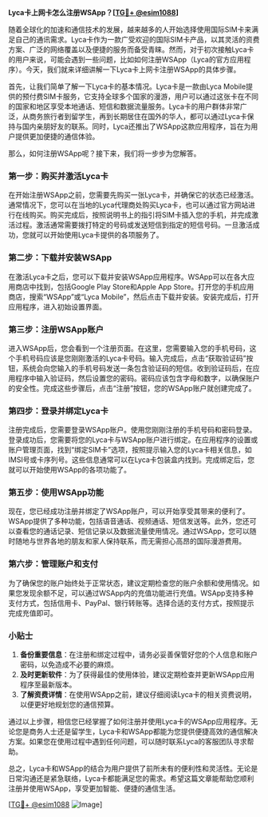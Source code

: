 **Lyca卡上网卡怎么注册WSApp？[[TG💪+ @esim1088](https://t.me/s/esim1088)]**

随着全球化的加速和通信技术的发展，越来越多的人开始选择使用国际SIM卡来满足自己的通讯需求。Lyca卡作为一款广受欢迎的国际SIM卡产品，以其灵活的资费方案、广泛的网络覆盖以及便捷的服务而备受青睐。然而，对于初次接触Lyca卡的用户来说，可能会遇到一些问题，比如如何注册WSApp（Lyca的官方应用程序）。今天，我们就来详细讲解一下Lyca卡上网卡注册WSApp的具体步骤。

首先，让我们简单了解一下Lyca卡的基本情况。Lyca卡是一款由Lyca Mobile提供的预付费SIM卡服务，它支持全球多个国家的漫游，用户可以通过这张卡在不同的国家和地区享受本地通话、短信和数据流量服务。Lyca卡的用户群体非常广泛，从商务旅行者到留学生，再到长期居住在国外的华人，都可以通过Lyca卡保持与国内亲朋好友的联系。同时，Lyca还推出了WSApp这款应用程序，旨在为用户提供更加便捷的通信体验。

那么，如何注册WSApp呢？接下来，我们将一步步为您解答。

### **第一步：购买并激活Lyca卡**
在开始注册WSApp之前，您需要先购买一张Lyca卡，并确保它的状态已经激活。通常情况下，您可以在当地的Lyca代理商处购买Lyca卡，也可以通过官方网站进行在线购买。购买完成后，按照说明书上的指引将SIM卡插入您的手机，并完成激活过程。激活通常需要拨打特定的号码或发送短信到指定的短信号码。一旦激活成功，您就可以开始使用Lyca卡提供的各项服务了。

### **第二步：下载并安装WSApp**
在激活Lyca卡之后，您可以下载并安装WSApp应用程序。WSApp可以在各大应用商店中找到，包括Google Play Store和Apple App Store。打开您的手机应用商店，搜索“WSApp”或“Lyca Mobile”，然后点击下载并安装。安装完成后，打开应用程序，进入初始设置界面。

### **第三步：注册WSApp账户**
进入WSApp后，您会看到一个注册页面。在这里，您需要输入您的手机号码，这个手机号码应该是您刚刚激活的Lyca卡号码。输入完成后，点击“获取验证码”按钮，系统会向您输入的手机号码发送一条包含验证码的短信。收到验证码后，在应用程序中输入验证码，然后设置您的密码。密码应该包含字母和数字，以确保账户的安全性。完成这些步骤后，点击“注册”按钮，您的WSApp账户就创建完成了。

### **第四步：登录并绑定Lyca卡**
注册完成后，您需要登录WSApp账户。使用您刚刚注册的手机号码和密码登录。登录成功后，您需要将您的Lyca卡与WSApp账户进行绑定。在应用程序的设置或账户管理页面，找到“绑定SIM卡”选项，按照提示输入您的Lyca卡相关信息，如IMSI号或卡序列号。这些信息通常可以在Lyca卡包装盒内找到。完成绑定后，您就可以开始使用WSApp的各项功能了。

### **第五步：使用WSApp功能**
现在，您已经成功注册并绑定了WSApp账户，可以开始享受其带来的便利了。WSApp提供了多种功能，包括语音通话、视频通话、短信发送等。此外，您还可以查看您的通话记录、短信记录以及数据流量使用情况。通过WSApp，您可以随时随地与世界各地的朋友和家人保持联系，而无需担心高昂的国际漫游费用。

### **第六步：管理账户和支付**
为了确保您的账户始终处于正常状态，建议定期检查您的账户余额和使用情况。如果您发现余额不足，可以通过WSApp内的充值功能进行充值。WSApp支持多种支付方式，包括信用卡、PayPal、银行转账等。选择合适的支付方式，按照提示完成充值即可。

### **小贴士**
1. **备份重要信息**：在注册和绑定过程中，请务必妥善保管好您的个人信息和账户密码，以免造成不必要的麻烦。
2. **及时更新软件**：为了获得最佳的使用体验，建议定期检查并更新WSApp应用程序至最新版本。
3. **了解资费详情**：在使用WSApp之前，建议仔细阅读Lyca卡的相关资费说明，以便更好地规划您的通信预算。

通过以上步骤，相信您已经掌握了如何注册并使用Lyca卡的WSApp应用程序。无论您是商务人士还是留学生，Lyca卡和WSApp都能为您提供便捷高效的通信解决方案。如果您在使用过程中遇到任何问题，可以随时联系Lyca的客服团队寻求帮助。

总之，Lyca卡和WSApp的结合为用户提供了前所未有的便利性和灵活性。无论是日常沟通还是紧急联络，Lyca卡都能满足您的需求。希望这篇文章能帮助您顺利注册并使用WSApp，享受更加智能、便捷的通信生活。

[[TG💪+ @esim1088](https://t.me/s/esim1088) ![Image](https://i.postimg.cc/4NQfJmqS/Snipaste-2025-05-13-00-14-12.png)]